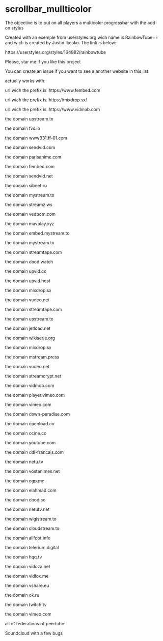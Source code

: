 # scrollbar_mullticolor
The objective is to put on all players a multicolor progressbar with the add-on stylus

Created with an exemple from userstyles.org wich name is RainbowTube++ and wich is created by Justin Ikeako.
The link is below:
<link>https://userstyles.org/styles/164882/rainbowtube</link>
<p></p>
Please, star me  if you like this project
<p></p>
You can create an issue if you want to see a another website in this list
<p></p>
actually works with:
<p>url wich the prefix is: <link>https://www.fembed.com</link> </p>
<p>url wich the prefix is: <link>https://mixdrop.sx/</link> </p>
<p>url wich the prefix is: <link>https://www.vidmob.com</link></p>
<p>the domain upstream.to </p>
<p>the domain fvs.io</p>
<p>the domain www331.ff-01.com</p>
<p>the domain sendvid.com</p>
<p>the domain parisanime.com</p>
<p>the domain fembed.com</p>
<p>the domain sendvid.net</p>
<p>the domain sibnet.ru</p>
<p>the domain mystream.to</p>
<p>the domain streamz.ws</p>
<p>the domain vedbom.com</p>
<p>the domain mavplay.xyz</p>
<p>the domain embed.mystream.to</p>
<p>the domain mystream.to</p>
<p>the domain streamtape.com</p>
<p>the domain dood.watch</p>
<p>the domain upvid.co</p>
<p>the domain upvid.host</p>
<p>the domain mixdrop.sx</p>
<p>the domain vudeo.net</p>
<p>the domain streamtape.com</p>
<p>the domain upstream.to</p>
<p>the domain jetload.net</p>
<p>the domain wikiserie.org</p>
<p>the domain mixdrop.sx</p>
<p>the domain mstream.press</p>
<p>the domain vudeo.net</p>
<p>the domain streamcrypt.net</p>
<p>the domain vidmob.com</p>
<p>the domain player.vimeo.com</p>
<p>the domain vimeo.com</p>
<p>the domain down-paradise.com</p>
<p>the domain openload.co</p>
<p>the domain ocine.co</p>
<p>the domain youtube.com</p>
<p>the domain ddl-francais.com</p>
<p>the domain netu.tv</p>
<p>the domain vostanimes.net</p>
<p>the domain ogp.me</p>
<p>the domain elahmad.com</p>
<p>the domain dood.so</p>
<p>the domain netutv.net</p>
<p>the domain wigistream.to</p>
<p>the domain cloudstream.to</p>
<p>the domain allfoot.info</p>
<p>the domain telerium.digital</p>
<p>the domain hqq.tv</p>
<p>the domain vidoza.net</p>
<p>the domain vidlox.me</p>
<p>the domain vshare.eu</p>
<p>the domain ok.ru</p>
<p>the domain twitch.tv</p>
<p>the domain vimeo.com</p>
<p>all of federations of peertube</p>
<p>Soundcloud with a few bugs <p>
